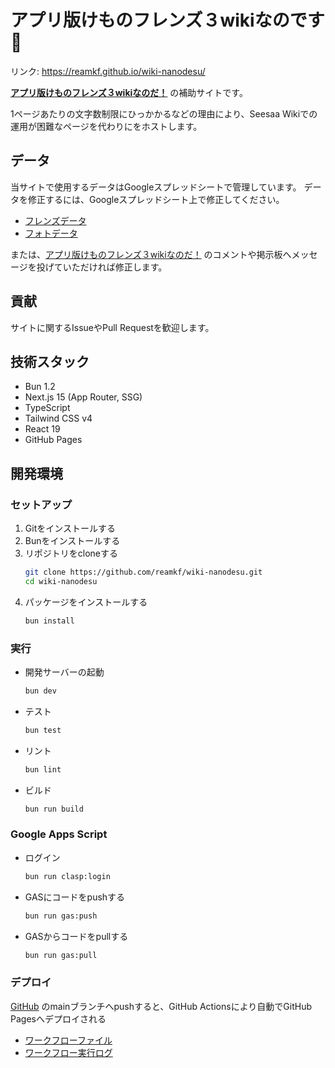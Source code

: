 # アプリ版けものフレンズ３wikiなのです🦉
リンク: https://reamkf.github.io/wiki-nanodesu/

[**アプリ版けものフレンズ３wikiなのだ！**](https://seesaawiki.jp/kemono_friends3_5ch/) の補助サイトです。

1ページあたりの文字数制限にひっかかるなどの理由により、Seesaa Wikiでの運用が困難なページを代わりにをホストします。

## データ
当サイトで使用するデータはGoogleスプレッドシートで管理しています。
データを修正するには、Googleスプレッドシート上で修正してください。

- [フレンズデータ](https://docs.google.com/spreadsheets/d/1p-C3wbkYZf_2Uce2J2J6w6T1V6X5eJmk-PtC4I__olk/edit?gid=2049658683#gid=2049658683)
- [フォトデータ](https://docs.google.com/spreadsheets/d/1p-C3wbkYZf_2Uce2J2J6w6T1V6X5eJmk-PtC4I__olk/edit?gid=442640506#gid=442640506)

または、[アプリ版けものフレンズ３wikiなのだ！](https://seesaawiki.jp/kemono_friends3_5ch/) のコメントや掲示板へメッセージを投げていただければ修正します。

## 貢献
サイトに関するIssueやPull Requestを歓迎します。

## 技術スタック
- Bun 1.2
- Next.js 15 (App Router, SSG)
- TypeScript
- Tailwind CSS v4
- React 19
- GitHub Pages

## 開発環境

### セットアップ
1. Gitをインストールする
2. Bunをインストールする
3. リポジトリをcloneする
	```sh
	git clone https://github.com/reamkf/wiki-nanodesu.git
	cd wiki-nanodesu
	```
4. パッケージをインストールする
	```sh
	bun install
	```

### 実行
- 開発サーバーの起動
	```sh
	bun dev
	```
- テスト
	```sh
	bun test
	```
- リント
	```sh
	bun lint
	```
- ビルド
	```sh
	bun run build
	```

### Google Apps Script
- ログイン
	```sh
	bun run clasp:login
	```
- GASにコードをpushする
	```sh
	bun run gas:push
	```
- GASからコードをpullする
	```sh
	bun run gas:pull
	```

### デプロイ
[GitHub](https://github.com/reamkf/wiki-nanodesu) のmainブランチへpushすると、GitHub Actionsにより自動でGitHub Pagesへデプロイされる

- [ワークフローファイル](https://github.com/reamkf/wiki-nanodesu/blob/main/.github/workflows/nextjs.yml)
- [ワークフロー実行ログ](https://github.com/reamkf/wiki-nanodesu/actions/workflows/nextjs.yml)
